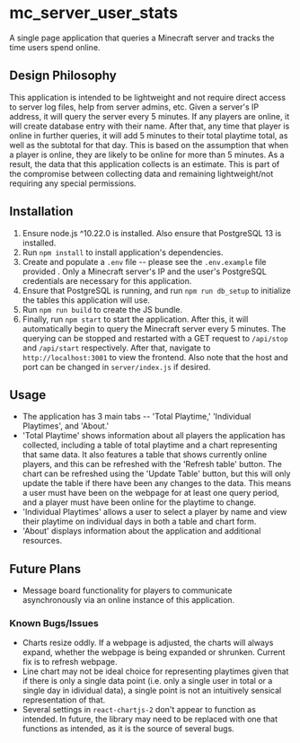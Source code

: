 # mc_server_user_stats
A single page application that queries a Minecraft server and tracks the time users spend online.

## Design Philosophy ##
This application is intended to be lightweight and not require direct access to server log files, help from server admins, etc. Given a server's IP address, it will query the server every 5 minutes. If any players are online, it will create database entry with their name. After that, any time that player is online in further queries, it will add 5 minutes to their total playtime total, as well as the subtotal for that day. This is based on the assumption that when a player is online, they are likely to be online for more than 5 minutes. As a result, the data that this application collects is an estimate. This is part of the compromise between collecting data and remaining lightweight/not requiring any special permissions.

## Installation ##
1. Ensure node.js ^10.22.0 is installed. Also ensure that PostgreSQL 13 is installed.
2. Run `npm install` to install application's dependencies.
3. Create and populate a `.env` file -- please see the `.env.example` file provided . Only a Minecraft server's IP and the user's PostgreSQL credentials are necessary for this application.
4. Ensure that PostgreSQL is running, and run `npm run db_setup` to initialize the tables this application will use.
5. Run `npm run build` to create the JS bundle.
6. Finally, run `npm start` to start the application. After this, it will automatically begin to query the Minecraft server every 5 minutes. The querying can be stopped and restarted with a GET request to `/api/stop` and `/api/start` respectively. After that, navigate to `http://localhost:3001` to view the frontend. Also note that the host and port can be changed in `server/index.js` if desired.

## Usage ##
- The application has 3 main tabs -- 'Total Playtime,' 'Individual Playtimes', and 'About.'
- 'Total Playtime' shows information about all players the application has collected, including a table of total playtime and a chart representing that same data. It also features a table that shows currently online players, and this can be refreshed with the 'Refresh table' button. The chart can be refreshed using the 'Update Table' button, but this will only update the table if there have been any changes to the data. This means a user must have been on the webpage for at least one query period, and a player must have been online for the playtime to change.
- 'Individual Playtimes' allows a user to select a player by name and view their playtime on individual days in both a table and chart form.
- 'About' displays information about the application and additional resources.

## Future Plans ##
- Message board functionality for players to communicate asynchronously via an online instance of this application.

### Known Bugs/Issues ###
- Charts resize oddly. If a webpage is adjusted, the charts will always expand, whether the webpage is being expanded or shrunken. Current fix is to refresh webpage.
- Line chart may not be ideal choice for representing playtimes given that if there is only a single data point (i.e. only a single user in total or a single day in idividual data), a single point is not an intuitively sensical representation of that.
- Several settings in `react-chartjs-2` don't appear  to function as intended. In future, the library may need to be replaced with one that functions as intended, as it is the source of several bugs.